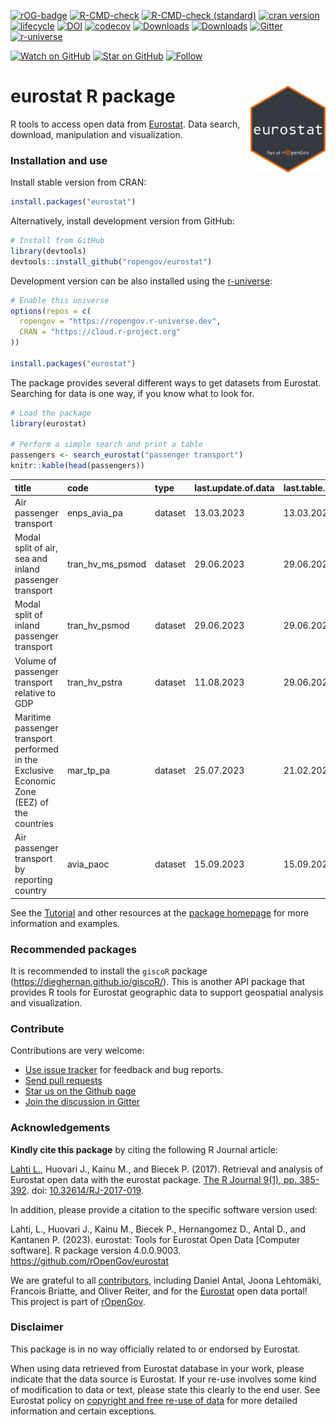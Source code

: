
<!-- README.md is generated from README.Rmd. Please edit that file -->
<!-- badges: start -->

[![rOG-badge](https://ropengov.github.io/rogtemplate/reference/figures/ropengov-badge.svg)](https://ropengov.org/)
[![R-CMD-check](https://github.com/rOpenGov/eurostat/actions/workflows/check-full.yaml/badge.svg)](https://github.com/rOpenGov/eurostat/actions/workflows/check-full.yaml)
[![R-CMD-check
(standard)](https://github.com/rOpenGov/eurostat/actions/workflows/check-standard.yaml/badge.svg)](https://github.com/rOpenGov/eurostat/actions/workflows/check-standard.yaml)
[![cran
version](http://www.r-pkg.org/badges/version/eurostat)](https://CRAN.R-project.org/package=eurostat)
[![lifecycle](https://img.shields.io/badge/lifecycle-stable-brightgreen.svg)](https://lifecycle.r-lib.org/articles/stages.html#stable-1)
[![DOI](https://img.shields.io/badge/DOI-10.32614/RJ--2017--019-blue)](https://doi.org/10.32614/RJ-2017-019)
[![codecov](https://codecov.io/gh/rOpenGov/eurostat/branch/master/graph/badge.svg?token=Wp2VVvpWQA)](https://app.codecov.io/gh/rOpenGov/eurostat)
[![Downloads](http://cranlogs.r-pkg.org/badges/grand-total/eurostat)](https://cran.r-project.org/package=eurostat)
[![Downloads](http://cranlogs.r-pkg.org/badges/eurostat)](https://cran.r-project.org/package=eurostat)
[![Gitter](https://badges.gitter.im/rOpenGov/eurostat.svg)](https://app.gitter.im/#/room/#rOpenGov_eurostat:gitter.im?utm_source=badge&utm_medium=badge&utm_campaign=pr-badge)
[![r-universe](https://ropengov.r-universe.dev/badges/eurostat)](https://ropengov.r-universe.dev/)

[![Watch on
GitHub](https://img.shields.io/github/watchers/ropengov/eurostat.svg?style=social)](https://github.com/ropengov/eurostat/watchers)
[![Star on
GitHub](https://img.shields.io/github/stars/ropengov/eurostat.svg?style=social)](https://github.com/ropengov/eurostat/stargazers)
[![Follow](https://img.shields.io/twitter/follow/ropengov.svg?style=social)](https://twitter.com/intent/follow?screen_name=ropengov)

<!--[![Build Status](https://travis-ci.org/rOpenGov/eurostat.svg?branch=master)](https://travis-ci.org/rOpenGov/eurostat)-->
<!--[![AppVeyor Status](https://ci.appveyor.com/api/projects/status/github/rOpenGov/eurostat?branch=master&svg=true)](https://ci.appveyor.com/project/rOpenGov/eurostat)-->
<!--[![license](https://img.shields.io/github/license/mashape/apistatus.svg)]()-->
<!--[![DOI](https://zenodo.org/badge/DOI/10.5281/zenodo.399279.svg)](https://doi.org/10.5281/zenodo.399279)-->
<!--[![PRs Welcome][prs-badge]][prs]-->
<!--[![Code of Conduct][coc-badge]][coc]-->
<!--[![Contributors](https://img.shields.io/github/contributors/cdnjs/cdnjs.svg?style=flat-square)](#contributors)-->
<!--[![License](https://img.shields.io/pypi/l/Django.svg)](https://opensource.org/licenses/BSD-2-Clause)-->
<!--[![Stories in Ready](http://badge.waffle.io/ropengov/eurostat.png?label=TODO)](http://waffle.io/ropengov/eurostat)-->
<!--[![CRAN version](http://www.r-pkg.org/badges/version/eurostat)](https://cran.r-project.org/package=eurostat)-->
<!-- badges: end -->

# eurostat R package <a href='https://ropengov.github.io/eurostat/'><img src='man/figures/logo.png' align="right" height="139" /></a>

R tools to access open data from
[Eurostat](https://ec.europa.eu/eurostat). Data search, download,
manipulation and visualization.

### Installation and use

Install stable version from CRAN:

``` r
install.packages("eurostat")
```

Alternatively, install development version from GitHub:

``` r
# Install from GitHub
library(devtools)
devtools::install_github("ropengov/eurostat")
```

Development version can be also installed using the
[r-universe](https://ropengov.r-universe.dev):

``` r
# Enable this universe
options(repos = c(
  ropengov = "https://ropengov.r-universe.dev",
  CRAN = "https://cloud.r-project.org"
))

install.packages("eurostat")
```

The package provides several different ways to get datasets from
Eurostat. Searching for data is one way, if you know what to look for.

``` r
# Load the package
library(eurostat)

# Perform a simple search and print a table
passengers <- search_eurostat("passenger transport")
knitr::kable(head(passengers))
```

| title                                                                                        | code             | type    | last.update.of.data | last.table.structure.change | data.start | data.end | values  | hierarchy |
|:---------------------------------------------------------------------------------------------|:-----------------|:--------|:--------------------|:----------------------------|:-----------|:---------|:--------|----------:|
| Air passenger transport                                                                      | enps_avia_pa     | dataset | 13.03.2023          | 13.03.2023                  | 2005       | 2021     | 406     |         6 |
| Modal split of air, sea and inland passenger transport                                       | tran_hv_ms_psmod | dataset | 29.06.2023          | 29.06.2023                  | 2008       | 2021     | 2100    |         4 |
| Modal split of inland passenger transport                                                    | tran_hv_psmod    | dataset | 29.06.2023          | 29.06.2023                  | 1990       | 2021     | 4219    |         4 |
| Volume of passenger transport relative to GDP                                                | tran_hv_pstra    | dataset | 11.08.2023          | 29.06.2023                  | 1990       | 2021     | 969     |         4 |
| Maritime passenger transport performed in the Exclusive Economic Zone (EEZ) of the countries | mar_tp_pa        | dataset | 25.07.2023          | 21.02.2023                  | 2005       | 2021     | 1752    |         4 |
| Air passenger transport by reporting country                                                 | avia_paoc        | dataset | 15.09.2023          | 15.09.2023                  | 1993       | 2023-Q2  | 2460928 |         5 |

See the
[Tutorial](https://ropengov.github.io/eurostat/articles/articles/eurostat_tutorial.html)
and other resources at the [package
homepage](https://ropengov.github.io/eurostat/) for more information and
examples.

### Recommended packages

It is recommended to install the `giscoR` package
(<https://dieghernan.github.io/giscoR/>). This is another API package
that provides R tools for Eurostat geographic data to support geospatial
analysis and visualization.

### Contribute

Contributions are very welcome:

- [Use issue tracker](https://github.com/ropengov/eurostat/issues) for
  feedback and bug reports.
- [Send pull requests](https://github.com/ropengov/eurostat/)
- [Star us on the Github page](https://github.com/ropengov/eurostat/)
- [Join the discussion in
  Gitter](https://app.gitter.im/#/room/#rOpenGov_eurostat:gitter.im)

### Acknowledgements

**Kindly cite this package** by citing the following R Journal article:

[Lahti L.](https://github.com/antagomir), Huovari J., Kainu M., and
Biecek P. (2017). Retrieval and analysis of Eurostat open data with the
eurostat package. [The R Journal 9(1),
pp. 385-392](https://journal.r-project.org/archive/2017/RJ-2017-019/index.html).
doi: [10.32614/RJ-2017-019](https://doi.org/10.32614/RJ-2017-019).

In addition, please provide a citation to the specific software version
used:

Lahti, L., Huovari J., Kainu M., Biecek P., Hernangomez D., Antal D.,
and Kantanen P. (2023). eurostat: Tools for Eurostat Open Data
\[Computer software\]. R package version 4.0.0.9003.
<https://github.com/rOpenGov/eurostat>

We are grateful to all
[contributors](https://github.com/ropengov/eurostat/graphs/contributors),
including Daniel Antal, Joona Lehtomäki, Francois Briatte, and Oliver
Reiter, and for the [Eurostat](https://ec.europa.eu/eurostat/) open data
portal! This project is part of [rOpenGov](https://ropengov.org).

### Disclaimer

This package is in no way officially related to or endorsed by Eurostat.

When using data retrieved from Eurostat database in your work, please
indicate that the data source is Eurostat. If your re-use involves some
kind of modification to data or text, please state this clearly to the
end user. See Eurostat policy on [copyright and free re-use of
data](https://ec.europa.eu/eurostat/about/policies/copyright) for more
detailed information and certain exceptions.
